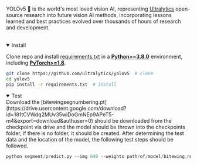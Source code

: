 
  <br>

YOLOv5 🚀 is the world's most loved vision AI, representing <a href="https://ultralytics.com">Ultralytics</a> open-source research into future vision AI methods, incorporating lessons learned and best practices evolved over thousands of hours of research and development.

</div>
<br>

<details open>
<summary>Install</summary>

Clone repo and install [requirements.txt](https://github.com/ultralytics/yolov5/blob/master/requirements.txt) in a
[**Python>=3.8.0**](https://www.python.org/) environment, including
[**PyTorch>=1.8**](https://pytorch.org/get-started/locally/).

```bash
git clone https://github.com/ultralytics/yolov5  # clone
cd yolov5
pip install -r requirements.txt  # install
```

</details>

<details open>
<summary>Test</summary>
Download the [bitewingsegnumbering.pt](https://drive.usercontent.google.com/download?id=181tCVWdq2MUv35wiDoGmNEp9APeT5-m4&export=download&authuser=0) should be downloaded from the checkpoint via drive and the model should be thrown into the checkpoints folder, if there is no folder, it should be created.
After determining the test data and the location of the model, the following test steps should be followed.

```python
python segment/predict.py --img 640 --weights path/of/model/bitewing_numbering.pt --source path/of/test/images --hide-conf --agnostic-nms --device 0 --line-thickness 1


```  


